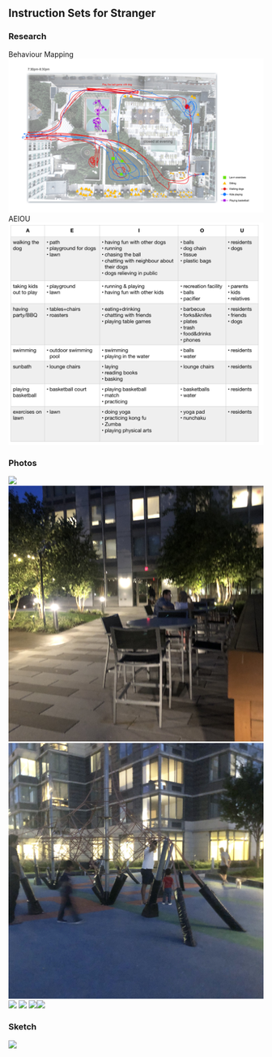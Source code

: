 
## Instruction Sets for Stranger

### Research
Behaviour Mapping
![](https://github.com/EffieSong/effiesong.github.io/raw/master/img-folder/BehaviourMapping.jpg)
AEIOU
![](https://github.com/EffieSong/effiesong.github.io/raw/master/img-folder/AEIOU.jpg)

### Photos
![](https://github.com/EffieSong/effiesong.github.io/raw/master/img-folder/IMG_1982.HEIC)
![](https://github.com/EffieSong/effiesong.github.io/raw/master/img-folder/IMG_1974.jpg)
![](https://github.com/EffieSong/effiesong.github.io/raw/master/img-folder/IMG_1978.jpg)
![](https://github.com/EffieSong/effiesong.github.io/raw/master/img-folder/IMG_1980.HEIC)
![](https://github.com/EffieSong/effiesong.github.io/raw/master/img-folder/IMG_1983.HEIC)
![](https://github.com/EffieSong/effiesong.github.io/raw/master/img-folder/IMG_1984.HEIC)![](https://github.com/EffieSong/effiesong.github.io/raw/master/img-folder/IMG_1985.HEIC)


### Sketch 
![](https://github.com/EffieSong/effiesong.github.io/raw/master/img-folder/IMG_1974.jpeg)
